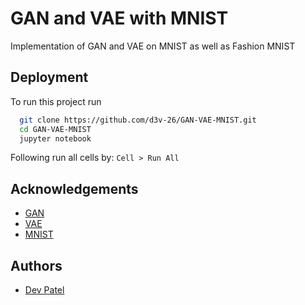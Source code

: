 
# GAN and VAE with MNIST

Implementation of GAN and VAE on MNIST as well as Fashion MNIST


## Deployment

To run this project run

```bash
  git clone https://github.com/d3v-26/GAN-VAE-MNIST.git
  cd GAN-VAE-MNIST
  jupyter notebook
```

Following run all cells by: `Cell > Run All`

## Acknowledgements

 - [GAN](https://en.wikipedia.org/wiki/Generative_adversarial_network)
 - [VAE](https://en.wikipedia.org/wiki/Variational_autoencoder)
 - [MNIST](https://en.wikipedia.org/wiki/MNIST_database)


## Authors

- [Dev Patel](https://www.github.com/d3v-26)

